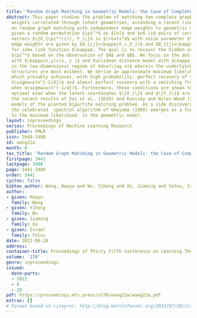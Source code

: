 ```yaml
---
title: 'Random Graph Matching in Geometric Models: the Case of Complete Graphs'
abstract: This paper studies the problem of matching two complete graphs with edge
  weights correlated through latent geometries, extending a recent line of research
  on random graph matching with independent edge weights to geometric models.  Specifically,
  given a random permutation $\pi^*$ on $[n]$ and $n$ iid pairs of correlated Gaussian
  vectors $\{X_{\pi^*(i)}, Y_i\}$ in $\reals^d$ with noise parameter $\sigma$, the
  edge weights are given by $A_{ij}=\kappa(X_i,X_j)$ and $B_{ij}=\kappa(Y_i,Y_j)$
  for some link function $\kappa$. The goal is to recover the hidden vertex correspondence
  $\pi^*$ based on the observation of $A$ and $B$. We focus on the dot-product model
  with $\kappa(x,y)=⟨x, y ⟩$ and Euclidean distance model with $\kappa(x,y)=\|x-y\|^2$,
  in the low-dimensional regime of $d=o(\log n)$ wherein the underlying geometric
  structures are most evident. We derive an approximate maximum likelihood estimator,
  which provably achieves, with high probability, perfect recovery of $\pi^*$  when
  $\sigma=o(n^{-2/d})$ and almost perfect recovery with a vanishing fraction of errors
  when $\sigma=o(n^{-1/d})$. Furthermore, these conditions are shown to be information-theoretically
  optimal even when the latent coordinates $\{X_i\}$ and $\{Y_i\}$ are observed, complementing
  the recent results of Dai et al. (2019) and Kunisky and Niles-Weed (2022) in geometric
  models of the planted bipartite matching problem. As a side discovery, we show that
  the celebrated  spectral algorithm of Umeyama (1988) emerges as a further approximation
  to the maximum likelihood  in the geometric model.
layout: inproceedings
series: Proceedings of Machine Learning Research
publisher: PMLR
issn: 2640-3498
id: wang22a
month: 0
tex_title: 'Random Graph Matching in Geometric Models: the Case of Complete Graphs'
firstpage: 3441
lastpage: 3488
page: 3441-3488
order: 3441
cycles: false
bibtex_author: Wang, Haoyu and Wu, Yihong and Xu, Jiaming and Yolou, Israel
author:
- given: Haoyu
  family: Wang
- given: Yihong
  family: Wu
- given: Jiaming
  family: Xu
- given: Israel
  family: Yolou
date: 2022-06-28
address:
container-title: Proceedings of Thirty Fifth Conference on Learning Theory
volume: '178'
genre: inproceedings
issued:
  date-parts:
  - 2022
  - 6
  - 28
pdf: https://proceedings.mlr.press/v178/wang22a/wang22a.pdf
extras: []
# Format based on citeproc: http://blog.martinfenner.org/2013/07/30/citeproc-yaml-for-bibliographies/
---
```

